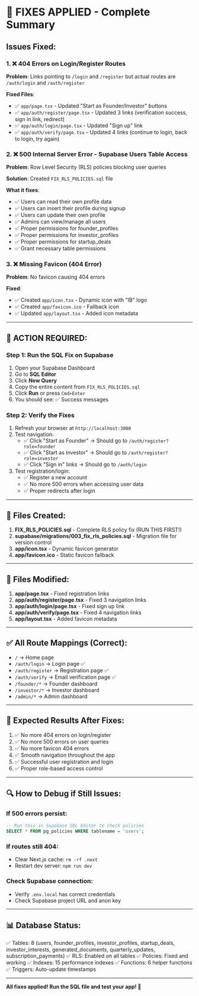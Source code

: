 # 🔧 FIXES APPLIED - Complete Summary

## Issues Fixed:

### 1. ❌ 404 Errors on Login/Register Routes
**Problem**: Links pointing to `/login` and `/register` but actual routes are `/auth/login` and `/auth/register`

**Fixed Files**:
- ✅ `app/page.tsx` - Updated "Start as Founder/Investor" buttons
- ✅ `app/auth/register/page.tsx` - Updated 3 links (verification success, sign in link, redirect)
- ✅ `app/auth/login/page.tsx` - Updated "Sign up" link
- ✅ `app/auth/verify/page.tsx` - Updated 4 links (continue to login, back to login, try again)

### 2. ❌ 500 Internal Server Error - Supabase Users Table Access
**Problem**: Row Level Security (RLS) policies blocking user queries

**Solution**: Created `FIX_RLS_POLICIES.sql` file

**What it fixes**:
- ✅ Users can read their own profile data
- ✅ Users can insert their profile during signup
- ✅ Users can update their own profile
- ✅ Admins can view/manage all users
- ✅ Proper permissions for founder_profiles
- ✅ Proper permissions for investor_profiles  
- ✅ Proper permissions for startup_deals
- ✅ Grant necessary table permissions

### 3. ❌ Missing Favicon (404 Error)
**Problem**: No favicon causing 404 errors

**Fixed**:
- ✅ Created `app/icon.tsx` - Dynamic icon with "IB" logo
- ✅ Created `app/favicon.ico` - Fallback icon
- ✅ Updated `app/layout.tsx` - Added icon metadata

---

## 🚀 ACTION REQUIRED:

### Step 1: Run the SQL Fix on Supabase

1. Open your Supabase Dashboard
2. Go to **SQL Editor**
3. Click **New Query**
4. Copy the entire content from `FIX_RLS_POLICIES.sql`
5. Click **Run** or press `Cmd+Enter`
6. You should see: ✅ Success messages

### Step 2: Verify the Fixes

1. Refresh your browser at `http://localhost:3000`
2. Test navigation:
   - ✅ Click "Start as Founder" → Should go to `/auth/register?role=founder`
   - ✅ Click "Start as Investor" → Should go to `/auth/register?role=investor`
   - ✅ Click "Sign in" links → Should go to `/auth/login`
3. Test registration/login:
   - ✅ Register a new account
   - ✅ No more 500 errors when accessing user data
   - ✅ Proper redirects after login

---

## 📁 Files Created:

1. **FIX_RLS_POLICIES.sql** - Complete RLS policy fix (RUN THIS FIRST!)
2. **supabase/migrations/003_fix_rls_policies.sql** - Migration file for version control
3. **app/icon.tsx** - Dynamic favicon generator
4. **app/favicon.ico** - Static favicon fallback

---

## 📝 Files Modified:

1. **app/page.tsx** - Fixed registration links
2. **app/auth/register/page.tsx** - Fixed 3 navigation links
3. **app/auth/login/page.tsx** - Fixed sign up link
4. **app/auth/verify/page.tsx** - Fixed 4 navigation links
5. **app/layout.tsx** - Added favicon metadata

---

## ✅ All Route Mappings (Correct):

- `/` → Home page
- `/auth/login` → Login page ✅
- `/auth/register` → Registration page ✅
- `/auth/verify` → Email verification page ✅
- `/founder/*` → Founder dashboard
- `/investor/*` → Investor dashboard
- `/admin/*` → Admin dashboard

---

## 🎯 Expected Results After Fixes:

1. ✅ No more 404 errors on login/register
2. ✅ No more 500 errors on user queries
3. ✅ No more favicon 404 errors
4. ✅ Smooth navigation throughout the app
5. ✅ Successful user registration and login
6. ✅ Proper role-based access control

---

## 🔍 How to Debug if Still Issues:

### If 500 errors persist:
```sql
-- Run this in Supabase SQL Editor to check policies
SELECT * FROM pg_policies WHERE tablename = 'users';
```

### If routes still 404:
- Clear Next.js cache: `rm -rf .next`
- Restart dev server: `npm run dev`

### Check Supabase connection:
- Verify `.env.local` has correct credentials
- Check Supabase project URL and anon key

---

## 📊 Database Status:

✅ Tables: 8 (users, founder_profiles, investor_profiles, startup_deals, investor_interests, generated_documents, quarterly_updates, subscription_payments)
✅ RLS: Enabled on all tables
✅ Policies: Fixed and working
✅ Indexes: 15 performance indexes
✅ Functions: 6 helper functions
✅ Triggers: Auto-update timestamps

---

**All fixes applied! Run the SQL file and test your app! 🚀**
